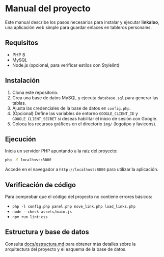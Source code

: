 # Manual del proyecto

Este manual describe los pasos necesarios para instalar y ejecutar **linkaloo**, una aplicación web simple para guardar enlaces en tableros personales.

## Requisitos

- PHP 8
- MySQL
- Node.js (opcional, para verificar estilos con Stylelint)

## Instalación

1. Clona este repositorio.
2. Crea una base de datos MySQL y ejecuta `database.sql` para generar las tablas.
3. Ajusta las credenciales de la base de datos en `config.php`.
4. (Opcional) Define las variables de entorno `GOOGLE_CLIENT_ID` y `GOOGLE_CLIENT_SECRET` si deseas habilitar el inicio de sesión con Google.
5. Coloca los recursos gráficos en el directorio `img/` (logotipo y favicons).

## Ejecución

Inicia un servidor PHP apuntando a la raíz del proyecto:

```bash
php -S localhost:8000
```

Accede en el navegador a `http://localhost:8000` para utilizar la aplicación.

## Verificación de código

Para comprobar que el código del proyecto no contiene errores básicos:

- `php -l config.php panel.php move_link.php load_links.php`
- `node --check assets/main.js`
- `npm run lint:css`

## Estructura y base de datos

Consulta [docs/estructura.md](estructura.md) para obtener más detalles sobre la arquitectura del proyecto y el esquema de la base de datos.


